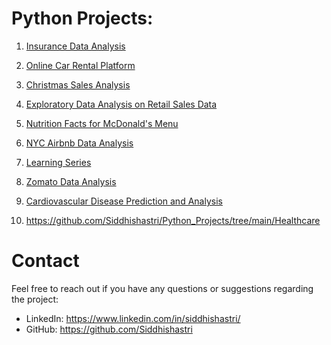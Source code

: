 # Python Projects:

1. [Insurance Data Analysis](https://github.com/Siddhishastri/Python_Projects/blob/main/Insurance%20Data%20Analysis/README.md)
2. [Online Car Rental Platform](https://github.com/Siddhishastri/Python_Projects/tree/main/Online%20Car%20Rental%20Platform)
3. [Christmas Sales Analysis](https://github.com/Siddhishastri/Python_Projects/blob/main/Christmas_Sales_Analysis/README.md)
4. [Exploratory Data Analysis on Retail Sales Data](https://github.com/Siddhishastri/Python_Projects/tree/main/Exploratory_Data_Analysis_on_Retail_Sales_Data)
5. [Nutrition Facts for McDonald's Menu](https://github.com/Siddhishastri/Python_Projects/tree/main/Nutrition%20Facts%20for%20McDonald's%20Menu)
6. [NYC Airbnb Data Analysis](https://github.com/Siddhishastri/Python_Projects/tree/main/NYC_airbnb_data)
7. [Learning Series](https://github.com/Siddhishastri/Python_Projects/tree/main/Learning_Series)
8. [Zomato Data Analysis](https://github.com/Siddhishastri/Python_Projects/tree/main/Zomato_Data_Analysis)
9. [Cardiovascular Disease Prediction and Analysis](https://github.com/Siddhishastri/Python_Projects/tree/main/Healthcare)

9. https://github.com/Siddhishastri/Python_Projects/tree/main/Healthcare

# Contact

Feel free to reach out if you have any questions or suggestions regarding the project:

+ LinkedIn: https://www.linkedin.com/in/siddhishastri/
+ GitHub: https://github.com/Siddhishastri
